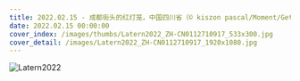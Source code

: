 ```yaml
---
title: 2022.02.15 - 成都街头的红灯笼，中国四川省（© kiszon pascal/Moment/Getty Images）
date: 2022.02.15 00:00:00
cover_index: /images/thumbs/Latern2022_ZH-CN0112710917_533x300.jpg
cover_detail: /images/Latern2022_ZH-CN0112710917_1920x1080.jpg
---
```


![Latern2022](/images/Latern2022_ZH-CN0112710917_1920x1080.jpg)

